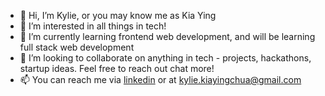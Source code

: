 - 👋 Hi, I’m Kylie, or you may know me as Kia Ying
- 👀 I’m interested in all things in tech! 
- 🌱 I’m currently learning frontend web development, and will be learning full stack web development
- 💞️ I’m looking to collaborate on anything in tech - projects, hackathons, startup ideas. Feel free to reach out chat more!
- 📫 You can reach me via [linkedin](https://www.linkedin.com/in/kylie-kia-ying-chua/) or at kylie.kiayingchua@gmail.com

<!---
kylie-kiaying/kylie-kiaying is a ✨ special ✨ repository because its `README.md` (this file) appears on your GitHub profile.
You can click the Preview link to take a look at your changes.
--->
